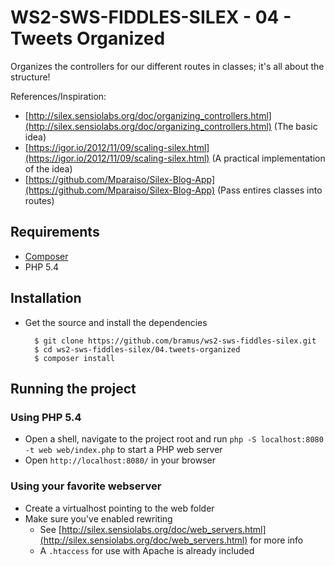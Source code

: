 # WS2-SWS-FIDDLES-SILEX - 04 - Tweets Organized

Organizes the controllers for our different routes in classes; it's all about the structure!

References/Inspiration:

- [http://silex.sensiolabs.org/doc/organizing_controllers.html](http://silex.sensiolabs.org/doc/organizing_controllers.html) (The basic idea)
- [https://igor.io/2012/11/09/scaling-silex.html](https://igor.io/2012/11/09/scaling-silex.html) (A practical implementation of the idea)
- [https://github.com/Mparaiso/Silex-Blog-App](https://github.com/Mparaiso/Silex-Blog-App) (Pass entires classes into routes)

## Requirements

- [Composer](http://getcomposer.org/)
- PHP 5.4

## Installation

- Get the source and install the dependencies

		$ git clone https://github.com/bramus/ws2-sws-fiddles-silex.git
		$ cd ws2-sws-fiddles-silex/04.tweets-organized
		$ composer install

## Running the project

### Using PHP 5.4

- Open a shell, navigate to the project root and run `php -S localhost:8080 -t web web/index.php` to start a PHP web server
- Open `http://localhost:8080/` in your browser

### Using your favorite webserver

- Create a virtualhost pointing to the web folder
- Make sure you've enabled rewriting
	- See [http://silex.sensiolabs.org/doc/web_servers.html](http://silex.sensiolabs.org/doc/web_servers.html) for more info
	- A `.htaccess` for use with Apache is already included